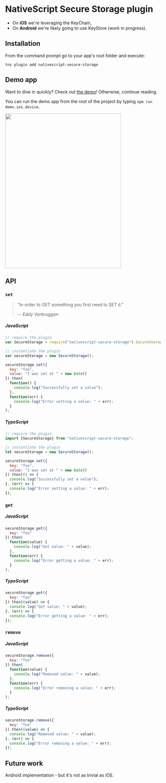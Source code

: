 # NativeScript Secure Storage plugin

* On __iOS__ we're leveraging the KeyChain,
* On __Android__ we're likely going to use KeyStore (work in progress).

## Installation
From the command prompt go to your app's root folder and execute:

```
tns plugin add nativescript-secure-storage
```

## Demo app
Want to dive in quickly? Check out [the demo](demo)! Otherwise, continue reading.

You can run the demo app from the root of the project by typing `npm run demo.ios.device`.

<img src="https://raw.githubusercontent.com/EddyVerbruggen/nativescript-secure-storage/master/screenshots/ios-demo.png?v=2" width="375px" height="500px"/>

## API

### `set`
> "In order to GET something you first need to SET it."
>
> -- _Eddy Verbruggen_


##### JavaScript
```js
// require the plugin
var SecureStorage = require("nativescript-secure-storage").SecureStorage;

// instantiate the plugin
var secureStorage = new SecureStorage();

secureStorage.set({
  key: "foo",
  value: "I was set at " + new Date()
}).then(
  function() {
    console.log("Successfully set a value");
  },
  function(err) {
    console.log("Error setting a value: " + err);
  }
);
```

##### TypeScript
```js
// require the plugin
import {SecureStorage} from "nativescript-secure-storage";

// instantiate the plugin
let secureStorage = new SecureStorage();

secureStorage.set({
  key: "foo",
  value: "I was set at " + new Date()
}).then(() => {
  console.log("Successfully set a value");
}, (err) => {
  console.log("Error setting a value: " + err);
});
```

### `get`

##### JavaScript
```js
secureStorage.get({
  key: "foo"
}).then(
  function(value) {
    console.log("Got value: " + value);
  },
  function(err) {
    console.log("Error getting a value: " + err);
  }
);
```

##### TypeScript
```js
secureStorage.get({
  key: "foo"
}).then((value) => {
  console.log("Got value: " + value);
}, (err) => {
  console.log("Error getting a value: " + err);
});
```

### `remove`

##### JavaScript
```js
secureStorage.remove({
  key: "foo"
}).then(
  function(value) {
    console.log("Removed value: " + value);
  },
  function(err) {
    console.log("Error removing a value: " + err);
  }
);
```

##### TypeScript
```js
secureStorage.remove({
  key: "foo"
}).then((value) => {
  console.log("Removed value: " + value);
}, (err) => {
  console.log("Error removing a value: " + err);
});
```

## Future work
Android implementation - but it's not as trivial as iOS.
